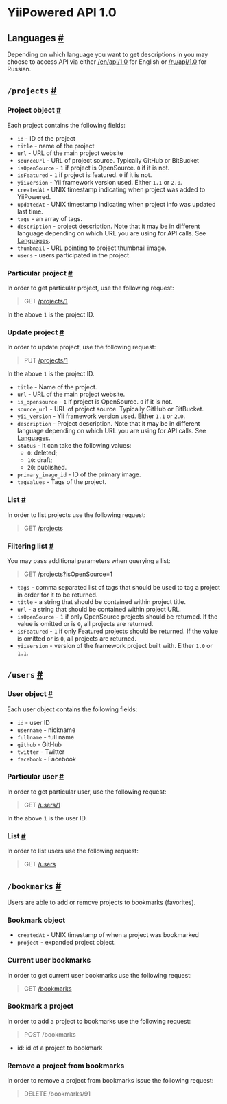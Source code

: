 # YiiPowered API 1.0

## Languages <a href="#languages" id="languages">#</a>

Depending on which language you want to get descriptions in you may choose to access API via either [/en/api/1.0](/en/api/1.0) for
English or [/ru/api/1.0](/ru/api/1.0) for Russian.

## `/projects` <a href="#projects" id="projects">#</a>

### Project object <a href="#projects-object" id="projects-object">#</a>

Each project contains the following fields:

- `id` - ID of the project
- `title` - name of the project
- `url` - URL of the main project website
- `sourceUrl` - URL of project source. Typically GitHub or BitBucket
- `isOpenSource` - `1` if project is OpenSource. `0` if it is not.
- `isFeatured` - `1` if project is featured. `0` if it is not.
- `yiiVersion` - Yii framework version used. Either `1.1` or `2.0`.
- `createdAt` - UNIX timestamp indicating when project was added to YiiPowered.
- `updatedAt` - UNIX timestamp indicating when project info was updated last time.
- `tags` - an array of tags.
- `description` - project description. Note that it may be in different language depending on which URL you are using
  for API calls. See [Languages](#languages).
- `thumbnail` - URL pointing to project thumbnail image.
- `users` - users participated in the project.

### Particular project <a href="#projects-view" id="projects-view">#</a>

In order to get particular project, use the following request:

> GET [/projects/1](/en/api/1.0/projects/1)

In the above `1` is the project ID.

### Update project <a href="#projects-update" id="projects-update">#</a>

In order to update project, use the following request: 

> PUT [/projects/1](/en/api/1.0/projects)

In the above `1` is the project ID.

- `title` - Name of the project.
- `url` - URL of the main project website.
- `is_opensource` - `1` if project is OpenSource. `0` if it is not.
- `source_url` - URL of project source. Typically GitHub or BitBucket.
- `yii_version` - Yii framework version used. Either `1.1` or `2.0`.
- `description` - Project description. Note that it may be in different language depending on which URL you are using
  for API calls. See [Languages](#languages).
- `status` - It can take the following values: 
    - `0`: deleted; 
    - `10`: draft;
    - `20`: published.
- `primary_image_id` - ID of the primary image.
- `tagValues` - Tags of the project.


### List <a href="#projects-index" id="projects-index">#</a>

In order to list projects use the following request:


> GET [/projects](/en/api/1.0/projects)


### Filtering list <a href="#projects-search" id="projects-search">#</a>

You may pass additional parameters when querying a list:

> GET [/projects?isOpenSource=1](/en/api/1.0/projects?isOpenSource=1)

- `tags` - comma separated list of tags that should be used to tag a project in order for it to be returned.
- `title` - a string that should be contained within project title.
- `url` - a string that should be contained within project URL.
- `isOpenSource` - `1` if only OpenSource projects should be returned. If the value is omitted or is `0`, all projects are
  returned.
- `isFeatured` - `1` if only Featured projects should be returned. If the value is omitted or is `0`, all projects are
  returned.
- `yiiVersion` - version of the framework project built with. Either `1.0` or `1.1`.

## `/users` <a href="#users" id="users">#</a>

### User object <a href="#users-object" id="users-object">#</a>

Each user object contains the following fields:

- `id` - user ID
- `username` - nickname
- `fullname` - full name
- `github` - GitHub
- `twitter` - Twitter
- `facebook` - Facebook

### Particular user <a href="#users-view" id="users-view">#</a>

In order to get particular user, use the following request:

> GET [/users/1](/en/api/1.0/users/1)

In the above `1` is the user ID.



### List <a href="#users-index" id="users-index">#</a>

In order to list users use the following request:


> GET [/users](/en/api/1.0/users)

## `/bookmarks` <a href="#bookmarks" id="bookmarks">#</a>

Users are able to add or remove projects to bookmarks (favorites).

### Bookmark object

- `createdAt` - UNIX timestamp of when a project was bookmarked
- `project` - expanded project object.
 
### Current user bookmarks

In order to get current user bookmarks use the following request:

> GET [/bookmarks](/en/api/1.0/bookmarks)

### Bookmark a project

In order to add a project to bookmarks use the following request:

> POST /bookmarks

  - id: id of a project to bookmark

### Remove a project from bookmarks

In order to remove a project from bookmarks issue the following request:

> DELETE /bookmarks/91
